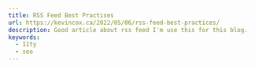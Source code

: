 ```yaml
---
title: RSS Feed Best Practises
url: https://kevincox.ca/2022/05/06/rss-feed-best-practices/
description: Good article about rss feed I'm use this for this blog.
keywords:
  - 11ty
  - seo
---
```

